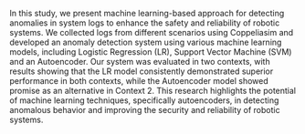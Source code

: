 In this study, we present machine learning-based approach for detecting anomalies in system logs to enhance the safety and reliability of robotic systems. We collected logs from different scenarios using Coppeliasim and developed an anomaly detection system using various machine learning models, including Logistic Regression (LR), Support Vector Machine (SVM) and an Autoencoder. Our system was evaluated in two contexts, with results showing that the LR model consistently demonstrated superior performance in both contexts, while the Autoencoder model showed promise as an alternative in Context 2. This research highlights the potential of machine learning techniques, specifically autoencoders, in detecting anomalous behavior and improving the security and reliability of robotic systems.
